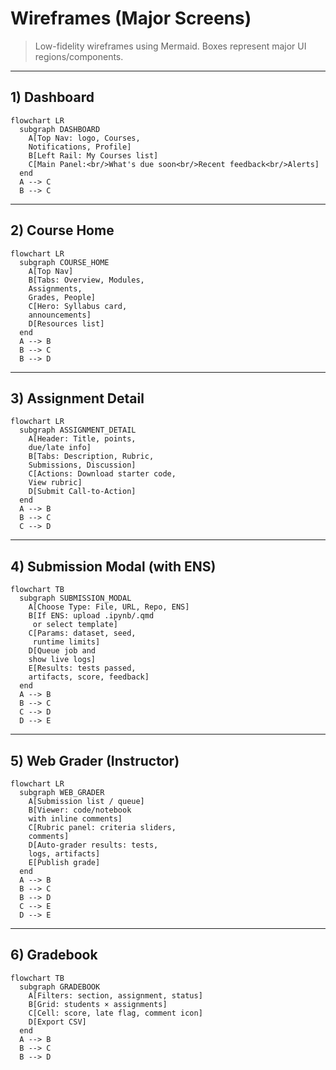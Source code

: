 # Wireframes (Major Screens)

> Low-fidelity wireframes using Mermaid. Boxes represent major UI regions/components.

---

## 1) Dashboard

```mermaid
flowchart LR
  subgraph DASHBOARD
    A[Top Nav: logo, Courses,
    Notifications, Profile]
    B[Left Rail: My Courses list]
    C[Main Panel:<br/>What's due soon<br/>Recent feedback<br/>Alerts]
  end
  A --> C
  B --> C
```

---

## 2) Course Home

```mermaid
flowchart LR
  subgraph COURSE_HOME
    A[Top Nav]
    B[Tabs: Overview, Modules,
    Assignments,
    Grades, People]
    C[Hero: Syllabus card,
    announcements]
    D[Resources list]
  end
  A --> B
  B --> C
  B --> D
```

---

## 3) Assignment Detail

```mermaid
flowchart LR
  subgraph ASSIGNMENT_DETAIL
    A[Header: Title, points,
    due/late info]
    B[Tabs: Description, Rubric,
    Submissions, Discussion]
    C[Actions: Download starter code,
    View rubric]
    D[Submit Call-to-Action]
  end
  A --> B
  B --> C
  C --> D
```

---

## 4) Submission Modal (with ENS)

```mermaid
flowchart TB
  subgraph SUBMISSION_MODAL
    A[Choose Type: File, URL, Repo, ENS]
    B[If ENS: upload .ipynb/.qmd
     or select template]
    C[Params: dataset, seed,
     runtime limits]
    D[Queue job and
    show live logs]
    E[Results: tests passed,
    artifacts, score, feedback]
  end
  A --> B
  B --> C
  C --> D
  D --> E
```

---

## 5) Web Grader (Instructor)

```mermaid
flowchart LR
  subgraph WEB_GRADER
    A[Submission list / queue]
    B[Viewer: code/notebook
    with inline comments]
    C[Rubric panel: criteria sliders,
    comments]
    D[Auto-grader results: tests,
    logs, artifacts]
    E[Publish grade]
  end
  A --> B
  B --> C
  B --> D
  C --> E
  D --> E
```

---

## 6) Gradebook

```mermaid
flowchart TB
  subgraph GRADEBOOK
    A[Filters: section, assignment, status]
    B[Grid: students × assignments]
    C[Cell: score, late flag, comment icon]
    D[Export CSV]
  end
  A --> B
  B --> C
  B --> D
```
